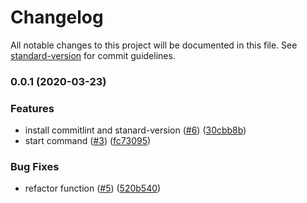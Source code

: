 # Changelog

All notable changes to this project will be documented in this file. See [standard-version](https://github.com/conventional-changelog/standard-version) for commit guidelines.

### 0.0.1 (2020-03-23)


### Features

* install commitlint and stanard-version ([#6](https://github.com/mihirogi/easy-mock-api/issues/6)) ([30cbb8b](https://github.com/mihirogi/easy-mock-api/commit/30cbb8bdbc9c775be562367518aa3490efbdec0b))
* start command ([#3](https://github.com/mihirogi/easy-mock-api/issues/3)) ([fc73095](https://github.com/mihirogi/easy-mock-api/commit/fc730954001c44d069b230daa96aee1cc4554f26))


### Bug Fixes

* refactor function ([#5](https://github.com/mihirogi/easy-mock-api/issues/5)) ([520b540](https://github.com/mihirogi/easy-mock-api/commit/520b540ef0085fa1295b0d104424acbabd20d9e8))
